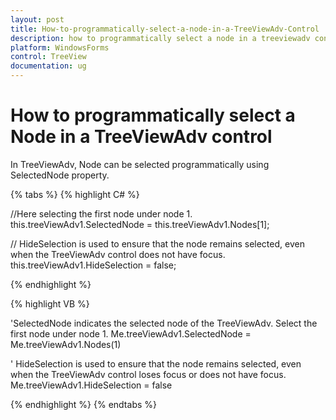 ```yaml
---
layout: post
title: How-to-programmatically-select-a-node-in-a-TreeViewAdv-Control | WindowsForms | Syncfusion
description: how to programmatically select a node in a treeviewadv control
platform: WindowsForms
control: TreeView 
documentation: ug
---
```


# How to programmatically select a Node in a TreeViewAdv control
 
In TreeViewAdv, Node can be selected programmatically using SelectedNode property.
 
{% tabs %}
{% highlight C# %}
 
//Here selecting the first node under node 1.
this.treeViewAdv1.SelectedNode = this.treeViewAdv1.Nodes[1];
 
// HideSelection is used to ensure that the node remains selected, even when the TreeViewAdv control does not have focus.
this.treeViewAdv1.HideSelection = false;
 
{% endhighlight %}
 
{% highlight VB %}
 
'SelectedNode indicates the selected node of the TreeViewAdv. Select the first node under node 1.
Me.treeViewAdv1.SelectedNode = Me.treeViewAdv1.Nodes(1)
 
' HideSelection is used to ensure that the node remains selected, even when the TreeViewAdv control loses focus or does not have focus.
Me.treeViewAdv1.HideSelection = false
 
{% endhighlight %}
{% endtabs %}
